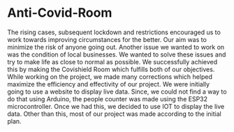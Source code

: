 # Anti-Covid-Room
The rising cases, subsequent lockdown and restrictions encouraged us to work towards improving circumstances for the better. Our aim was to minimize the risk of anyone going out. Another issue we wanted to work on was the condition of local businesses. We wanted to solve these issues and try to make life as close to normal as possible. We successfully achieved this by making the Covishield Room which fulfills both of our objectives. While working on the project, we made many corrections which helped maximize the efficiency and effectivity of our project. We were initially going to use a website to display live data. Since, we could not find a way to do that using Arduino, the people counter was made using the ESP32 microcontroller. Once we had this, we decided to use IOT to display the live data. Other than this, most of our project was made according to the initial plan.
